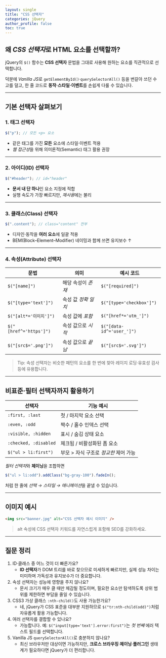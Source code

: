 ```yaml
---
layout: single
title: "CSS 선택자"
categories: jQuery
author_profile: false
toc: true
---
```


## 왜 *CSS 선택자*로 HTML 요소를 선택할까?

jQuery의 `$()` 함수는 **CSS 선택자** 문법을 그대로 사용해 원하는 요소를 직관적으로 선택합니다.

덕분에 *Vanilla JS*로 `getElementById()`·`querySelectorAll()` 등을 번갈아 쓰던 수고를 덜고, 한 줄 코드로 **동작·스타일·이벤트**를 손쉽게 다룰 수 있습니다.

------

## 기본 선택자 살펴보기

### 1. 태그 선택자

```jsx
$("p"); // 모든 <p> 요소
```

- 같은 태그를 가진 **모든** 요소에 스타일·이벤트 적용
- *웹 접근성*을 위해 의미론적(Semantic) 태그 활용 권장

------

### 2. 아이디(ID) 선택자

```jsx
$("#header"); // id="header"
```

- **문서 내 단 하나**인 요소 지정에 적합
- 실행 속도가 가장 빠르지만, *재사용*에는 불리

------

### 3. 클래스(Class) 선택자

```jsx
$(".content"); // class="content" 전부
```

- 디자인·동작을 **여러 요소**에 일괄 적용
- BEM(Block–Element–Modifier) 네이밍과 함께 쓰면 유지보수 ↑

------

### 4. 속성(Attribute) 선택자

| 문법                   | 의미                | 예시 코드                 |
| ---------------------- | ------------------- | ------------------------- |
| `$("[name]")`          | 해당 속성이 *존재*  | `$("[required]")`         |
| `$("[type='text']")`   | 속성 값 *정확 일치* | `$("[type='checkbox']")`  |
| `$("[alt*='이미지']")` | 속성 값에 *포함*    | `$("[href*='utm_']")`     |
| `$("[href^='https']")` | 속성 값으로 *시작*  | `$("[data-id^='user_']")` |
| `$("[src$='.png']")`   | 속성 값으로 *끝남*  | `$("[src$='.svg']")`      |

> Tip: 속성 선택자는 비슷한 패턴의 요소를 한 번에 찾아 레이지 로딩·유효성 검사 등에 유용합니다.

------

## 비표준·필터 선택자까지 활용하기

| 선택자                | 기능 예시                             |
| --------------------- | ------------------------------------- |
| `:first, :last`       | 첫 / 마지막 요소 선택                 |
| `:even, :odd`         | 짝수 / 홀수 인덱스 선택               |
| `:visible, :hidden`   | 표시 / 숨김 상태 요소                 |
| `:checked, :disabled` | 체크됨 / 비활성화된 폼 요소           |
| `$("ul > li:first")`  | 부모 > 자식 구조로 *정교한* 제어 가능 |

*필터 선택자*와 **체이닝**을 조합하면

```jsx
$("ul > li:odd").addClass("bg-gray-100").fadeIn();
```

처럼 한 줄에 *선택 → 스타일 → 애니메이션*을 끝낼 수 있습니다.

------

## 이미지 예시

```html
<img src="banner.jpg" alt="CSS 선택자 예시 이미지" />
```

> alt 속성에 CSS 선택자 키워드를 자연스럽게 포함해 SEO를 강화하세요.

------

## 질문 정리

1. ID·클래스 중 어느 것이 더 빠른가요?
   - **ID 선택자**가 DOM 트리를 바로 찾으므로 미세하게 빠르지만, 실제 성능 차이는 미미하며 가독성과 유지보수가 더 중요합니다.
2. 속성 선택자는 성능에 영향을 주지 않나요?
   - 문서 크기가 매우 클 때만 체감될 정도이며, 필요한 요소만 탐색하도록 상위 범위를 제한하면 부담을 줄일 수 있습니다.
3. CSS3 가상 클래스 `:nth-child()`도 사용 가능한가요?
   - 네, jQuery가 CSS 표준을 대부분 지원하므로 `$("tr:nth-child(odd)")`처럼 자유롭게 활용 가능합니다.
4. 여러 선택자를 결합할 수 있나요?
   - 가능합니다. 예: `$("input[type='text'].error:first")`는 *첫 번째* 에러 텍스트 필드를 선택합니다.
5. Vanilla JS `querySelectorAll()`로 충분하지 않나요?
   - 최신 브라우저만 대상이면 가능하지만, **크로스 브라우징**·**체이닝**·**플러그인** 생태계가 필요하다면 jQuery가 더 편리합니다.

